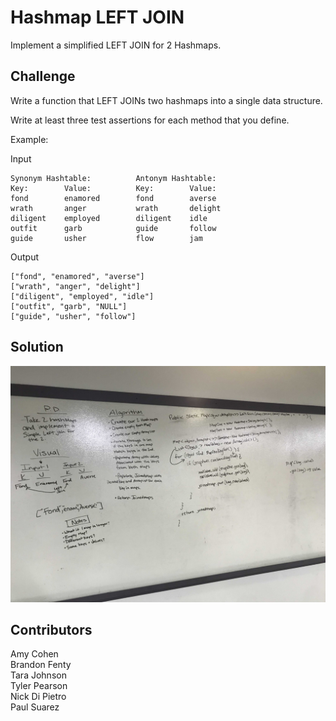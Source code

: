 # Hashmap LEFT JOIN
Implement a simplified LEFT JOIN for 2 Hashmaps.

## Challenge
Write a function that LEFT JOINs two hashmaps into a single data structure.

Write at least three test assertions for each method that you define.

Example:

Input  
```
Synonym Hashtable:          Antonym Hashtable:
Key:        Value:          Key:        Value:
fond        enamored        fond        averse
wrath       anger           wrath       delight
diligent    employed        diligent    idle
outfit      garb            guide       follow
guide       usher           flow        jam
```

Output
```
["fond", "enamored", "averse"]
["wrath", "anger", "delight"]
["diligent", "employed", "idle"]
["outfit", "garb", "NULL"]
["guide", "usher", "follow"]
```

## Solution
![alt text](assets/left_join.jpg "left_join")

## Contributors
Amy Cohen  
Brandon Fenty  
Tara Johnson  
Tyler Pearson  
Nick Di Pietro  
Paul Suarez  